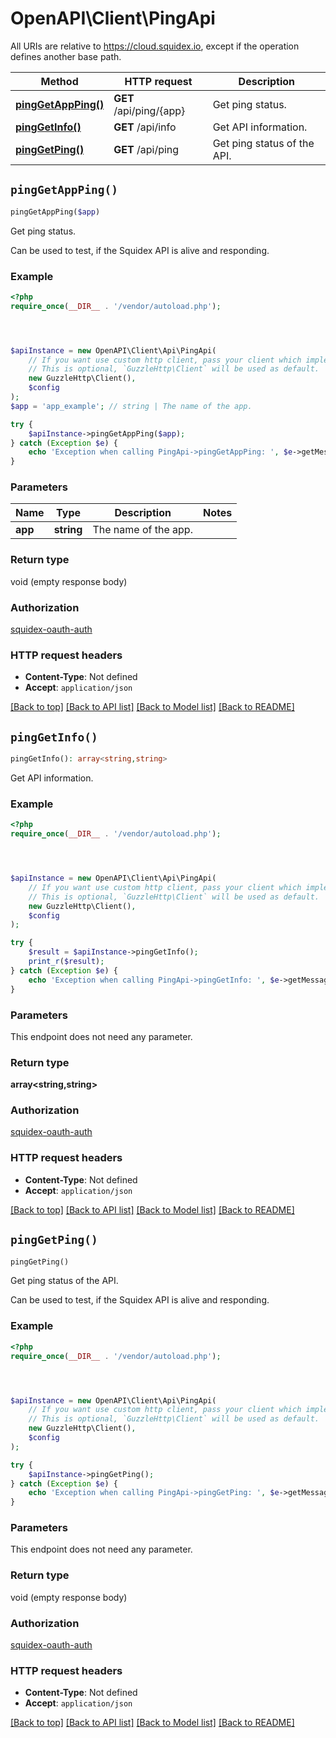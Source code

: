 # OpenAPI\Client\PingApi

All URIs are relative to https://cloud.squidex.io, except if the operation defines another base path.

| Method | HTTP request | Description |
| ------------- | ------------- | ------------- |
| [**pingGetAppPing()**](PingApi.md#pingGetAppPing) | **GET** /api/ping/{app} | Get ping status. |
| [**pingGetInfo()**](PingApi.md#pingGetInfo) | **GET** /api/info | Get API information. |
| [**pingGetPing()**](PingApi.md#pingGetPing) | **GET** /api/ping | Get ping status of the API. |


## `pingGetAppPing()`

```php
pingGetAppPing($app)
```

Get ping status.

Can be used to test, if the Squidex API is alive and responding.

### Example

```php
<?php
require_once(__DIR__ . '/vendor/autoload.php');




$apiInstance = new OpenAPI\Client\Api\PingApi(
    // If you want use custom http client, pass your client which implements `GuzzleHttp\ClientInterface`.
    // This is optional, `GuzzleHttp\Client` will be used as default.
    new GuzzleHttp\Client(),
    $config
);
$app = 'app_example'; // string | The name of the app.

try {
    $apiInstance->pingGetAppPing($app);
} catch (Exception $e) {
    echo 'Exception when calling PingApi->pingGetAppPing: ', $e->getMessage(), PHP_EOL;
}
```

### Parameters

| Name | Type | Description  | Notes |
| ------------- | ------------- | ------------- | ------------- |
| **app** | **string**| The name of the app. | |

### Return type

void (empty response body)

### Authorization

[squidex-oauth-auth](../../README.md#squidex-oauth-auth)

### HTTP request headers

- **Content-Type**: Not defined
- **Accept**: `application/json`

[[Back to top]](#) [[Back to API list]](../../README.md#endpoints)
[[Back to Model list]](../../README.md#models)
[[Back to README]](../../README.md)

## `pingGetInfo()`

```php
pingGetInfo(): array<string,string>
```

Get API information.

### Example

```php
<?php
require_once(__DIR__ . '/vendor/autoload.php');




$apiInstance = new OpenAPI\Client\Api\PingApi(
    // If you want use custom http client, pass your client which implements `GuzzleHttp\ClientInterface`.
    // This is optional, `GuzzleHttp\Client` will be used as default.
    new GuzzleHttp\Client(),
    $config
);

try {
    $result = $apiInstance->pingGetInfo();
    print_r($result);
} catch (Exception $e) {
    echo 'Exception when calling PingApi->pingGetInfo: ', $e->getMessage(), PHP_EOL;
}
```

### Parameters

This endpoint does not need any parameter.

### Return type

**array<string,string>**

### Authorization

[squidex-oauth-auth](../../README.md#squidex-oauth-auth)

### HTTP request headers

- **Content-Type**: Not defined
- **Accept**: `application/json`

[[Back to top]](#) [[Back to API list]](../../README.md#endpoints)
[[Back to Model list]](../../README.md#models)
[[Back to README]](../../README.md)

## `pingGetPing()`

```php
pingGetPing()
```

Get ping status of the API.

Can be used to test, if the Squidex API is alive and responding.

### Example

```php
<?php
require_once(__DIR__ . '/vendor/autoload.php');




$apiInstance = new OpenAPI\Client\Api\PingApi(
    // If you want use custom http client, pass your client which implements `GuzzleHttp\ClientInterface`.
    // This is optional, `GuzzleHttp\Client` will be used as default.
    new GuzzleHttp\Client(),
    $config
);

try {
    $apiInstance->pingGetPing();
} catch (Exception $e) {
    echo 'Exception when calling PingApi->pingGetPing: ', $e->getMessage(), PHP_EOL;
}
```

### Parameters

This endpoint does not need any parameter.

### Return type

void (empty response body)

### Authorization

[squidex-oauth-auth](../../README.md#squidex-oauth-auth)

### HTTP request headers

- **Content-Type**: Not defined
- **Accept**: `application/json`

[[Back to top]](#) [[Back to API list]](../../README.md#endpoints)
[[Back to Model list]](../../README.md#models)
[[Back to README]](../../README.md)
